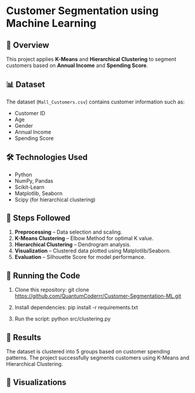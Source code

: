 # Customer Segmentation using Machine Learning

## 📌 Overview
This project applies **K-Means** and **Hierarchical Clustering** to segment customers based on **Annual Income** and **Spending Score**.

## 📊 Dataset
The dataset (`Mall_Customers.csv`) contains customer information such as:
- Customer ID
- Age
- Gender
- Annual Income
- Spending Score

## 🛠️ Technologies Used
- Python
- NumPy, Pandas
- Scikit-Learn
- Matplotlib, Seaborn
- Scipy (for hierarchical clustering)

## 📌 Steps Followed
1. **Preprocessing** – Data selection and scaling.
2. **K-Means Clustering** – Elbow Method for optimal K value.
3. **Hierarchical Clustering** – Dendrogram analysis.
4. **Visualization** – Clustered data plotted using Matplotlib/Seaborn.
5. **Evaluation** – Silhouette Score for model performance.

## 🚀 Running the Code
1. Clone this repository:
   git clone https://github.com/QuantumCoderrr/Customer-Segmentation-ML.git

2. Install dependencies:
   pip install -r requirements.txt

3. Run the script:
   python src/clustering.py

## 📌 Results
The dataset is clustered into 5 groups based on customer spending patterns.
The project successfully segments customers using K-Means and Hierarchical Clustering.

## 📸 Visualizations
